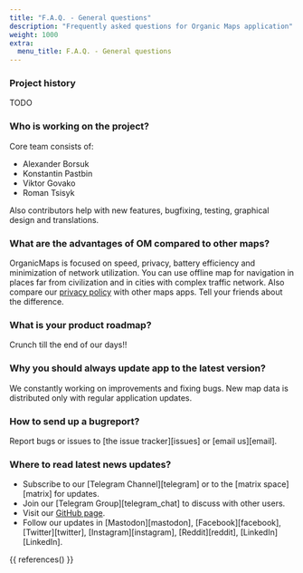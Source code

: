 ```yaml
---
title: "F.A.Q. - General questions"
description: "Frequently asked questions for Organic Maps application"
weight: 1000
extra:
  menu_title: F.A.Q. - General questions
---
```


### Project history

TODO

### Who is working on the project?

Core team consists of:
* Alexander Borsuk
* Konstantin Pastbin
* Viktor Govako
* Roman Tsisyk

Also contributors help with new features, bugfixing, testing, graphical design and translations.

### What are the advantages of OM compared to other maps?

OrganicMaps is focused on speed, privacy, battery efficiency and minimization of network utilization.
You can use offline map for navigation in places far from civilization and in cities with complex traffic network.
Also compare our [privacy policy](/privacy) with other maps apps. Tell your friends about the difference. 

### What is your product roadmap?

Crunch till the end of our days!!

### Why you should always update app to the latest version?

We constantly working on improvements and fixing bugs. New map data is distributed only with regular application updates.

### How to send up a bugreport?

Report bugs or issues to [the issue tracker][issues] or [email us][email].

### Where to read latest news updates?

- Subscribe to our [Telegram Channel][telegram] or to the [matrix space][matrix] for updates.
- Join our [Telegram Group][telegram_chat] to discuss with other users.
- Visit our [GitHub page][github].
- Follow our updates in [Mastodon][mastodon], [Facebook][facebook], [Twitter][twitter], [Instagram][instagram], [Reddit][reddit], [LinkedIn][LinkedIn].

{{ references() }}

[github]: https://github.com/organicmaps/organicmaps
[license]: http://www.apache.org/licenses/LICENSE-2.0
[copyright]: https://github.com/organicmaps/organicmaps/blob/master/data/copyright.html
